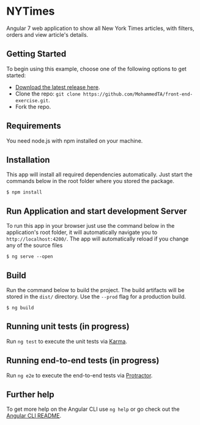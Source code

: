 # NYTimes

Angular 7 web application to show all New York Times articles, with filters, orders and view article's details.

## Getting Started

To begin using this example, choose one of the following options to get started:
* [Download the latest release here](https://github.com/MohammedTA/front-end-exercise/archive/master.zip).
* Clone the repo: `git clone https://github.com/MohammedTA/front-end-exercise.git`.
* Fork the repo.

## Requirements
You need node.js with npm installed on your machine.

## Installation
This app will install all required dependencies automatically. Just start the commands below in the root folder where you stored the package.
```SH
$ npm install
```

## Run Application and start development Server
To run this app in your browser just use the command below in the application's root folder, it will automatically navigate you to ``http://localhost:4200/``.
The app will automatically reload if you change any of the source files
```SH
$ ng serve --open
```


## Build

Run the command below to build the project. The build artifacts will be stored in the `dist/` directory. Use the `--prod` flag for a production build.
```SH
$ ng build
```

## Running unit tests (in progress)

Run `ng test` to execute the unit tests via [Karma](https://karma-runner.github.io).

## Running end-to-end tests (in progress)

Run `ng e2e` to execute the end-to-end tests via [Protractor](http://www.protractortest.org/).

## Further help

To get more help on the Angular CLI use `ng help` or go check out the [Angular CLI README](https://github.com/angular/angular-cli/blob/master/README.md).

